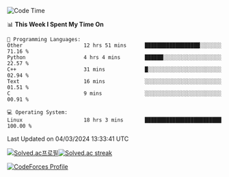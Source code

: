 
<!--START_SECTION:waka-->
![Code Time](http://img.shields.io/badge/Code%20Time-3%2C346%20hrs%2038%20mins-blue)

📊 **This Week I Spent My Time On** 

```text
💬 Programming Languages: 
Other                    12 hrs 51 mins      ██████████████████░░░░░░░   71.16 % 
Python                   4 hrs 4 mins        ██████░░░░░░░░░░░░░░░░░░░   22.57 % 
C++                      31 mins             █░░░░░░░░░░░░░░░░░░░░░░░░   02.94 % 
Text                     16 mins             ░░░░░░░░░░░░░░░░░░░░░░░░░   01.51 % 
C                        9 mins              ░░░░░░░░░░░░░░░░░░░░░░░░░   00.91 % 

💻 Operating System: 
Linux                    18 hrs 3 mins       █████████████████████████   100.00 % 
```


 Last Updated on 04/03/2024 13:33:41 UTC
<!--END_SECTION:waka-->


[![Solved.ac프로필](http://mazassumnida.wtf/api/generate_badge?boj=hckim96)](https://solved.ac/hckim96)[![Solved.ac streak](http://mazandi.herokuapp.com/api?handle=hckim96&theme=dark)](https://solved.ac/hckim96)


[![CodeForces Profile](https://cf.leed.at?id=hckim96)](https://codeforces.com/profile/hckim96)

